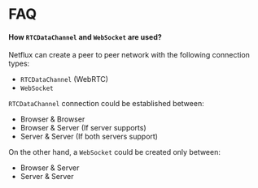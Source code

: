 # FAQ

#### **How `RTCDataChannel` and `WebSocket` are used?**

Netflux can create a peer to peer network with the following connection types:
 - `RTCDataChannel` (WebRTC)
 - `WebSocket`

`RTCDataChannel` connection could be established between:
 - Browser & Browser
 - Browser & Server (If server supports)
 - Server & Server (If both servers support)

On the other hand, a `WebSocket` could be created only between:
 - Browser & Server
 - Server & Server
